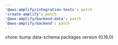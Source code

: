 ```yaml
---
'@aws-amplify/integration-tests': patch
'create-amplify': patch
'@aws-amplify/backend-data': patch
'@aws-amplify/backend': patch
---
```


chore: bump data-schema packages version (0.16.0)
